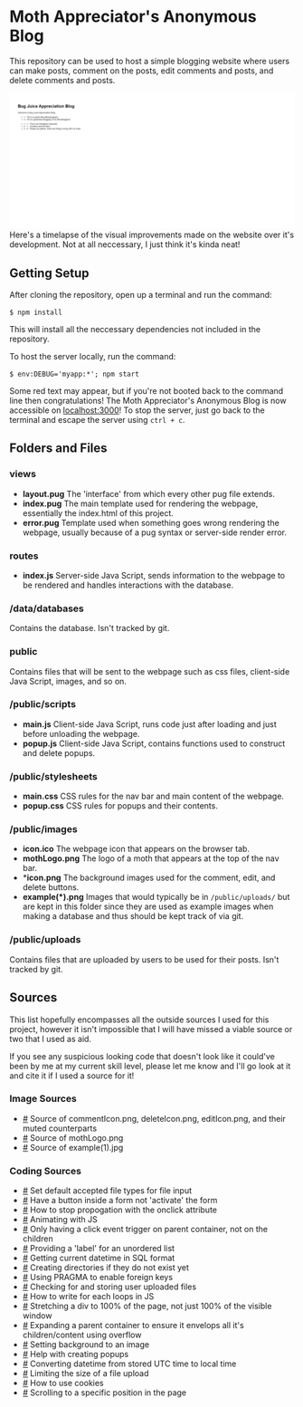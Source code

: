 # Moth Appreciator's Anonymous Blog

This repository can be used to host a simple blogging website where users can make posts, comment on the
posts, edit comments and posts, and delete comments and posts.

![screen capture](progress40.gif)
Here's a timelapse of the visual improvements made on the website over it's development. Not at all neccessary,
I just think it's kinda neat!

## Getting Setup

After cloning the repository, open up a terminal and run the command:

```
$ npm install
```

This will install all the neccessary dependencies not included in the repository.

To host the server locally, run the command:

```
$ env:DEBUG='myapp:*'; npm start
```

Some red text may appear, but if you're not booted back to the command line then congratulations! The Moth
Appreciator's Anonymous Blog is now accessible on [localhost:3000](http://localhost:3000/)! To stop the server, just go back to the
terminal and escape the server using `ctrl + c`.

## Folders and Files

### views

- **layout.pug** The 'interface' from which every other pug file extends.
- **index.pug**  The main template used for rendering the webpage, essentially the index.html of this project.
- **error.pug**  Template used when something goes wrong rendering the webpage, usually because of a pug syntax
                 or server-side render error.

### routes

- **index.js** Server-side Java Script, sends information to the webpage to be rendered and handles interactions
               with the database.

### /data/databases

Contains the database. Isn't tracked by git.

### public

Contains files that will be sent to the webpage such as css files, client-side Java Script, images, and so on.

### /public/scripts

- **main.js**  Client-side Java Script, runs code just after loading and just before unloading the webpage.
- **popup.js** Client-side Java Script, contains functions used to construct and delete popups.

### /public/stylesheets

- **main.css**  CSS rules for the nav bar and main content of the webpage.
- **popup.css** CSS rules for popups and their contents.

### /public/images

- **icon.ico**       The webpage icon that appears on the browser tab.
- **mothLogo.png**   The logo of a moth that appears at the top of the nav bar.
- ***icon.png**      The background images used for the comment, edit, and delete buttons.
- **example(*).png** Images that would typically be in `/public/uploads/` but are kept in this folder since they are
                      used as example images when making a database and thus should be kept track of via git.

### /public/uploads

Contains files that are uploaded by users to be used for their posts. Isn't tracked by git.

## Sources

This list hopefully encompasses all the outside sources I used for this project, however it isn't
impossible that I will have missed a viable source or two that I used as aid.

If you see any suspicious looking code that doesn't look like it could've been by me at my current
skill level, please let me know and I'll go look at it and cite it if I used a source for it!

### Image Sources

- [#](https://www.iconsdb.com/red-icons/delete-icon.html)
Source of commentIcon.png, deleteIcon.png, editIcon.png, and their muted counterparts
- [#](https://www.flickr.com/photos/34312269@N04/14817205051/)
Source of mothLogo.png
- [#](https://plantura.garden/uk/insects/butterflies/what-do-butterflies-eat)
Source of example(1).jpg

### Coding Sources

- [#](https://developer.mozilla.org/en-US/docs/Web/HTML/Element/input/file#unique_file_type_specifiers)
Set default accepted file types for file input
- [#](https://stackoverflow.com/questions/2825856/html-button-to-not-submit-form)
Have a button inside a form not 'activate' the form
- [#](https://stackoverflow.com/questions/387736/how-to-stop-event-propagation-with-inline-onclick-attribute)
How to stop propogation with the onclick attribute
- [#](https://developer.mozilla.org/en-US/docs/Web/API/Element/animate)
Animating with JS
- [#](https://stackoverflow.com/questions/9183381/how-to-have-click-event-only-fire-on-parent-div-not-children)
Only having a click event trigger on parent container, not on the children
- [#](https://stackoverflow.com/questions/1141639/how-to-semantically-provide-a-caption-title-or-label-for-a-list-in-html)
Providing a 'label' for an unordered list 
- [#](https://stackoverflow.com/questions/5129624/convert-js-date-time-to-mysql-datetime)
Getting current datetime in SQL format
- [#](https://stackoverflow.com/questions/21194934/how-to-create-a-directory-if-it-doesnt-exist-using-node-js)
Creating directories if they do not exist yet
- [#](https://stackoverflow.com/questions/5890250/on-delete-cascade-in-sqlite3)
Using PRAGMA to enable foreign keys
- [#](https://stackoverflow.com/questions/23691194/node-express-file-upload)
Checking for and storing user uploaded files
- [#](https://developer.mozilla.org/en-US/docs/Web/JavaScript/Reference/Global_Objects/Array/forEach)
How to write for each loops in JS
- [#](https://stackoverflow.com/questions/712689/css-div-stretch-100-page-height)
Stretching a div to 100% of the page, not just 100% of the visible window
- [#](https://stackoverflow.com/questions/9017120/how-to-keep-floating-div-inside-frame-of-parent-div)
Expanding a parent container to ensure it envelops all it's children/content using overflow
- [#](https://www.w3schools.com/cssref/pr_background-image.php)
Setting background to an image
- [#](https://www.w3schools.com/howto/howto_js_popup.asp)
Help with creating popups
- [#](https://stackoverflow.com/questions/10830357/javascript-toisostring-ignores-timezone-offset)
Converting datetime from stored UTC time to local time
- [#](https://stackoverflow.com/questions/5697605/limit-the-size-of-a-file-upload-html-input-element)
Limiting the size of a file upload
- [#](https://developer.mozilla.org/en-US/docs/Web/API/Document/cookie)
How to use cookies
- [#](https://developer.mozilla.org/en-US/docs/Web/API/Element/scrollTo)
Scrolling to a specific position in the page